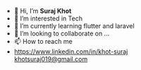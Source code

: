 - 👋 Hi, I’m <b>Suraj Khot</b>
- 👀 I’m interested in Tech
- 🌱 I’m currently learning flutter and laravel
- 💞️ I’m looking to collaborate on ...
- 📫 How to reach me <li>
      <link>https://www.linkedin.com/in/khot-suraj</link>
      <br>
      <link>khotsuraj019@gmail.com</link>
      </li>

